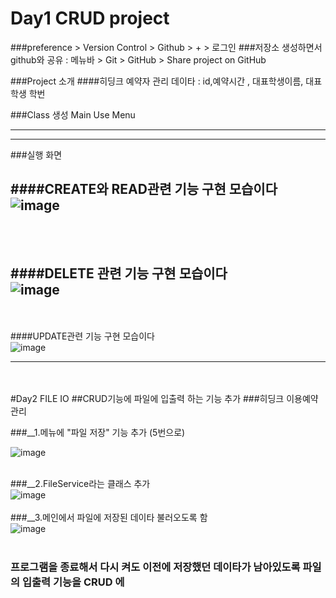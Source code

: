 # Day1 CRUD project

###preference > Version Control > Github > + > 로그인
###저장소 생성하면서 github와 공유 : 메뉴바 > Git > GitHub > Share project on GitHub

###Project 소개
####히딩크 예약자 관리 
데이타 : id,예약시간 , 대표학생이름, 대표학생 학번


###Class 생성
Main
Use
Menu
****
****

###실행 화면

####CREATE와 READ관련 기능 구현 모습이다<br/>
![image](https://user-images.githubusercontent.com/83248175/124282360-b3497080-db85-11eb-9119-feef8cb17984.png)
 ------------
<br/><br/>
####DELETE 관련 기능 구현 모습이다<br/>
![image](https://user-images.githubusercontent.com/83248175/124281774-0bcc3e00-db85-11eb-8080-e2422af0459e.png)
-------------
<br/><br/>
####UPDATE관련 기능 구현 모습이다<br/>
![image](https://user-images.githubusercontent.com/83248175/124281984-3fa76380-db85-11eb-8ff8-4b85bfb1bbc3.png)
********
<br/>
<br/>
#Day2  FILE IO
##CRUD기능에 파일에 입출력 하는 기능 추가
###히딩크 이용예약 관리

###__1.메뉴에 "파일 저장" 기능 추가 (5번으로)<br/>

![image](https://user-images.githubusercontent.com/83248175/124288466-29e96c80-db8c-11eb-9373-623dbfb42b6b.png)
<br/>
<br/>

###__2.FileService라는 클래스 추가<br/>
![image](https://user-images.githubusercontent.com/83248175/124288669-6d43db00-db8c-11eb-804c-c6b14a98872c.png)
<br/><br/>
###__3.메인에서 파일에 저장된 데이타 불러오도록 함<br/>
![image](https://user-images.githubusercontent.com/83248175/124288771-8ba9d680-db8c-11eb-99af-b2ba13a57faf.png)
<br/><br/>
### 프로그램을 종료해서 다시 켜도 이전에 저장했던 데이타가 남아있도록 파일의 입출력 기능을 CRUD 에 
